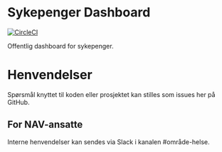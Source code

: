 Sykepenger Dashboard
====================

[![CircleCI](https://circleci.com/gh/navikt/helse-sykepenger-dashboard.svg?style=svg)](https://circleci.com/gh/navikt/helse-sykepenger-dashboard)

Offentlig dashboard for sykepenger.

# Henvendelser

Spørsmål knyttet til koden eller prosjektet kan stilles som issues her på GitHub.

## For NAV-ansatte

Interne henvendelser kan sendes via Slack i kanalen #område-helse.
